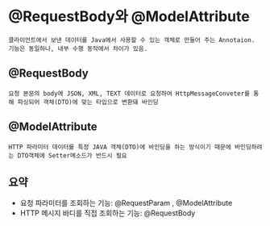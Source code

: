 # @RequestBody와 @ModelAttribute

```
클라이언트에서 보낸 데이터를 Java에서 사용할 수 있는 객체로 만들어 주는 Annotaion.
기능은 동일하나, 내부 수행 동작에서 차이가 있음.
```

## @RequestBody
```
요청 본문의 body에 JSON, XML, TEXT 데이터로 요청하여 HttpMessageConveter를 통해 파싱되어 객체(DTO)에 맞는 타입으로 변환돼 바인딩
```


## @ModelAttribute
```
HTTP 파라미터 데이터를 특정 JAVA 객체(DTO)에 바인딩을 하는 방식이기 때문에 바인딩하려는 DTO객체에 Setter메소드가 반드시 필요
```

## 요약
- 요청 파라미터를 조회하는 기능: @RequestParam , @ModelAttribute
- HTTP 메시지 바디를 직접 조회하는 기능: @RequestBody
